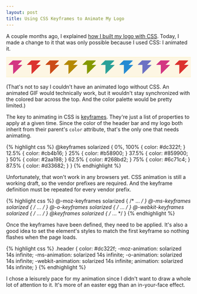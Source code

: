 ```yaml
---
layout: post
title: Using CSS Keyframes to Animate My Logo
---
```


A couple months ago, I explained [how I built my logo with CSS][1].
Today, I made a change to it that was only possible because I used
CSS: I animated it.

![Exploded logo animation][2]

(That's not to say I couldn't have an animated logo without CSS. An
animated GIF would technically work, but it wouldn't stay synchronized
with the colored bar across the top. And the color palette would
be pretty limited.)

The key to animating in CSS is [keyframes][3]. They're just a list
of properties to apply at a given time. Since the color of the
header bar and my logo both inherit from their parent's `color`
attribute, that's the only one that needs animating.

{% highlight css %}
@keyframes solarized {
    0%, 100% { color: #dc322f; }
    12.5%    { color: #cb4b16; }
    25%      { color: #b58900; }
    37.5%    { color: #859900; }
    50%      { color: #2aa198; }
    62.5%    { color: #268bd2; }
    75%      { color: #6c71c4; }
    87.5%    { color: #d33682; }
}
{% endhighlight %}

Unfortunately, that won't work in any browsers yet. CSS animation
is still a working draft, so the vendor prefixes are required. And
the keyframe definition must be repeated for every vendor prefix.

{% highlight css %}
@-moz-keyframes    solarized { /* ... */ }
@-ms-keyframes     solarized { /* ... */ }
@-o-keyframes      solarized { /* ... */ }
@-webkit-keyframes solarized { /* ... */ }
@keyframes         solarized { /* ... */ }
{% endhighlight %}

Once the keyframes have been defined, they need to be applied. It's
also a good idea to set the element's styles to match the first
keyframe so nothing flashes when the page loads.

{% highlight css %}
.header {
    color: #dc322f;
    -moz-animation: solarized 14s infinite;
    -ms-animation: solarized 14s infinite;
    -o-animation: solarized 14s infinite;
    -webkit-animation: solarized 14s infinite;
    animation: solarized 14s infinite;
}
{% endhighlight %}

I chose a leisurely pace for my animation since I didn't want to
draw a whole lot of attention to it. It's more of an easter egg
than an in-your-face effect.

[1]: /2011/10/29/how-i-built-my-logo-with-css/
[2]: /static/images/2011-12-20-my-animated-logo.png
[3]: https://developer.mozilla.org/en-US/docs/CSS/@keyframes
